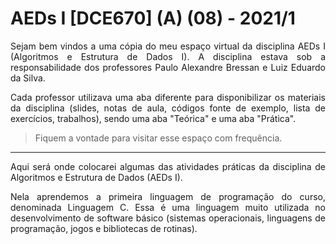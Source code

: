 # AEDs I [DCE670] (A) (08) - 2021/1
  
<p align="justify"> Sejam bem vindos a uma cópia do meu espaço virtual da disciplina AEDs I (Algoritmos e Estrutura de Dados I). 
A disciplina estava sob a responsabilidade dos professores Paulo Alexandre Bressan e Luiz Eduardo da Silva. </p>

<p align="justify"> Cada professor utilizava uma aba diferente para disponibilizar os materiais da disciplina (slides, notas de aula, códigos fonte de exemplo, 
lista de exercícios, trabalhos), sendo uma aba "Teórica" e uma aba "Prática". </p>

> <p align="justify"> Fiquem a vontade para visitar esse espaço com frequência. </p>

*******

<p align="justify"> Aqui será onde colocarei algumas das atividades práticas da disciplina de Algoritmos e Estrutura de Dados (AEDs I). </p>

<p align="justify"> Nela aprendemos a primeira linguagem de programação do curso, denominada Linguagem C. Essa é uma linguagem muito utilizada 
no desenvolvimento de software básico (sistemas operacionais, linguagens de programação, jogos e bibliotecas de rotinas). </p>
